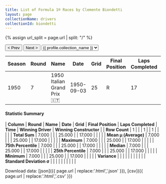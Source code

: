```yaml
---
title: List of Formula 1® Races by Clemente Biondetti
layout: page
collectionName: drivers
collectionId: biondetti
---
```


{% assign url_split = page.url | split: "/" %}
<div id="collection-navigation">
<button onclick="selector.options[selector.selectedIndex-1].value && (window.location = selector.options[selector.selectedIndex-1].value);">&lt; Prev</button>
<button onclick="selector.options[selector.selectedIndex+1].value && (window.location = selector.options[selector.selectedIndex+1].value);">Next &gt;</button>
<select id="selector" onchange="this.options[this.selectedIndex].value && (window.location = this.options[this.selectedIndex].value);">
  {% for collectionId in site.data[page.collectionName].refs %}
    {% if collectionId == page.collectionId %}
      {% assign selected = "selected" %}
    {% else %}
      {% assign selected = "" %}
    {% endif %}
    {% assign profile = site.data[page.collectionName][collectionId].profile %}
    <option value="/f1/{{ page.collectionName }}/{{ collectionId }}/{{ url_split[4] }}" {{ selected }}>{{ profile.collection_name }}</option>
  {% endfor %}
</select>
</div>

| Season | Round | Name | Date | Grid | Final Position | Laps Completed | Time | Winning Driver | Winning Constructor |
|--|--|--|--|--|--|--|--|--|--|
| 1950 | 7 | 1950 Italian Grand Prix 🇮🇹 | 1950-09-03 | 25 | R | 17 |   | Nino Farina 🇮🇹 | Alfa Romeo 🇮🇹 |

#### Statistic Summary

| **Column** | **Round** | **Name** | **Date** | **Grid** | **Final Position** | **Laps Completed** | **Time** | **Winning Driver** | **Winning Constructor** |
| **Row Count** | 1 |  |  | 1 |  | 1 |  |  |  |
| **Total Sum** | 7.000 |  |  | 25.000 |  | 17.000 |  |  |  |
| **Mean μ (Average)** | 7.000 |  |  | 25.000 |  | 17.000 |  |  |  |
| **Maximum** | 7.000 |  |  | 25.000 |  | 17.000 |  |  |  |
| **75th Percentile** | 7.000 |  |  | 25.000 |  | 17.000 |  |  |  |
| **Median** | 7.000 |  |  | 25.000 |  | 17.000 |  |  |  |
| **25th Percentile** | 7.000 |  |  | 25.000 |  | 17.000 |  |  |  |
| **Minimum** | 7.000 |  |  | 25.000 |  | 17.000 |  |  |  |
| **Variance** |  |  |  |  |  |  |  |  |  |
| **Standard Deviation σ** |  |  |  |  |  |  |  |  |  |

Download data: [json]({{ page.url | replace:'.html','.json' }}), [csv]({{ page.url | replace:'.html','.csv' }})
